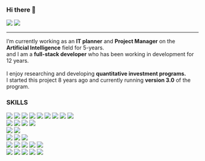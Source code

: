 ### Hi there 👋
<a href="https://www.linkedin.com/in/brandon-lim-8300a7260/"><img src="https://img.shields.io/badge/LinkedIn-0A66C2?style=flat&logo=linkedin&logoColor=white"/></a>
<a href="https://brandon-dev.tistory.com/"><img src="https://img.shields.io/badge/Tistory-000000?style=flat&logo=Tistory&logoColor=white"/></a>
<hr/>
I’m currently working as an <strong>IT planner</strong> and <strong>Project Manager</strong> on the <strong>Artificial Intelligence</strong> field for 5-years.<br>
and I am a <strong>full-stack developer</strong> who has been working in development for 12 years.
<br>
<br>
I enjoy researching and developing <strong>quantitative investment programs.</strong><br>
I started this project 8 years ago and currently running <strong>version 3.0</strong> of the program.

<!--
**BrandonLim-Dev/BrandonLim-Dev** is a ✨ _special_ ✨ repository because its `README.md` (this file) appears on your GitHub profile.

Here are some ideas to get you started:

- 🔭 I’m currently working on ...
- 🌱 I’m currently learning ...
- 👯 I’m looking to collaborate on ...
- 🤔 I’m looking for help with ...
- 💬 Ask me about ...
- 📫 How to reach me: ...
- 😄 Pronouns: ...
- ⚡ Fun fact: ...
-->

### SKILLS
<div align="left">
  <img src="https://img.shields.io/badge/C-A8B9CC?style=flat&logo=C&logoColor=white" />
	<img src="https://img.shields.io/badge/C++-00599C?logo=c%2B%2B&style=flat" />
  <img src="https://img.shields.io/badge/Python-3776AB?style=flat&logo=Python&logoColor=white"/>
  <img src="https://img.shields.io/badge/C%23-000000?logo=Csharp&style=flat" />
  <img src="https://img.shields.io/badge/Java-007396?style=flat&logo=Java&logoColor=white"/>
  <img src="https://img.shields.io/badge/Kotlin-7F52FF?style=flat&logo=Kotlin&logoColor=white"/>
  <img src="https://img.shields.io/badge/HTML5-E34F26?style=flat&logo=html5&logoColor=white"/>
  <img src="https://img.shields.io/badge/CSS3-1572B6?style=flat&logo=css3&logoColor=white"/>
  <img src="https://img.shields.io/badge/JSON-000000?style=flat&logo=json&logoColor=white"/>
</div>
<div align="left">
  <img src="https://img.shields.io/badge/MariaDB-003545?style=flat&logo=mariaDB&logoColor=white"/>
  <img src="https://img.shields.io/badge/MySQL-4479A1?style=flat&logo=MySQL&logoColor=white"/>
  <img src="https://img.shields.io/badge/Oracle DB-F80000?style=flat&logo=Oracle&logoColor=white"/>
  <img src="https://img.shields.io/badge/IBM DB2-052FAD?style=flat&logo=IBM&logoColor=white"/>
</div>
<!-- -->
<div align="left">
  <img src="https://img.shields.io/badge/Linux-FCC624?style=flat&logo=linux&logoColor=black"/>
  <img src="https://img.shields.io/badge/Windows-0078D4?style=flat&logo=windows&logoColor=white"/>
</div>
<div align="left">
  <img src="https://img.shields.io/badge/Ubuntu-E95420?style=flat&logo=Ubuntu&logoColor=white"/>
  <img src="https://img.shields.io/badge/Oracle Linux-F80000?style=flat&logo=Oracle&logoColor=white"/>
  <img src="https://img.shields.io/badge/CentOS-262577?style=flat&logo=CentOS&logoColor=white"/>
</div>
<div align="left">
  <img src="https://img.shields.io/badge/Vim-019733?style=flat&logo=Vim&logoColor=white"/>
  <img src="https://img.shields.io/badge/Android Studio-3DDC84?style=flat&logo=Android Studio&logoColor=white"/>
  <img src="https://img.shields.io/badge/Visual Studio-5C2D91?style=flat&logo=Visual Studio&logoColor=white"/>
  <img src="https://img.shields.io/badge/Visual Studio Code-007ACC?style=flat&logo=Visual Studio Code&logoColor=white"/>
  <img src="https://img.shields.io/badge/IntelliJ IDEA-000000?style=flat&logo=IntelliJ IDEA&logoColor=white"/>
</div>
<div align="left">
  <img src="https://img.shields.io/badge/Notion-000000?style=flat&logo=Notion&logoColor=white"/>
  <img src="https://img.shields.io/badge/GitHub-181717?style=flat&logo=GitHub&logoColor=white"/>
  <img src="https://img.shields.io/badge/Slack-4A154B?style=flat&logo=Slack&logoColor=white"/>
  <img src="https://img.shields.io/badge/Google Docs-4285F4?style=flat&logo=Google Docs&logoColor=white"/>
  <img src="https://img.shields.io/badge/Jira-0052CC?style=flat&logo=Atlassian&logoColor=white"/>
</div>

